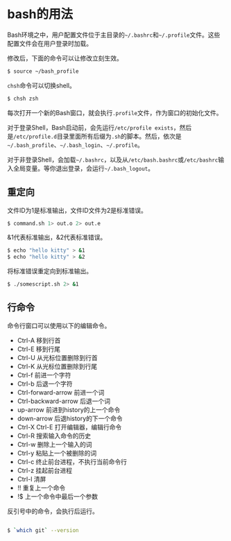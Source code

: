 # bash的用法

Bash环境之中，用户配置文件位于主目录的`~/.bashrc`和`~/.profile`文件。这些配置文件会在用户登录时加载。

修改后，下面的命令可以让修改立刻生效。

```bash
$ source ~/bash_profile
```

`chsh`命令可以切换shell。

```bash
$ chsh zsh
```

每次打开一个新的Bash窗口，就会执行`.profile`文件，作为窗口的初始化文件。

对于登录Shell，Bash启动前，会先运行`/etc/profile exists`，然后是`/etc/profile.d`目录里面所有后缀为`.sh`的脚本。然后，依次是`~/.bash_profile`、`~/.bash_login`、`~/.profile`。

对于非登录Shell，会加载`~/.bashrc`，以及从`/etc/bash.bashrc`或`/etc/bashrc`输入全局变量。等你退出登录，会运行`~/.bash_logout`。

## 重定向

文件ID为1是标准输出，文件ID文件为2是标准错误。

```bash
$ command.sh 1> out.o 2> out.e
```

&1代表标准输出，&2代表标准错误。

```bash
$ echo "hello kitty" > &1
$ echo "hello kitty" > &2
```

将标准错误重定向到标准输出。

```bash
$ ./somescript.sh 2> &1
```

## 行命令

命令行窗口可以使用以下的编辑命令。

- Ctrl-A 移到行首
- Ctrl-E 移到行尾
- Ctrl-U 从光标位置删除到行首
- Ctrl-K 从光标位置删除到行尾
- Ctrl-f  前进一个字符
- Ctrl-b  后退一个字符
- Ctrl-forward-arrow 前进一个词
- Ctrl-backward-arrow 后退一个词
- up-arrow 前进到history的上一个命令
- down-arrow 后退history的下一个命令
- Ctrl-X Ctrl-E 打开编辑器，编辑行命令
- Ctrl-R 搜索输入命令的历史
- Ctrl-w 删除上一个输入的词
- Ctrl-y 粘贴上一个被删除的词
- Ctrl-c 终止前台进程，不执行当前命令行
- Ctrl-z 挂起前台进程
- Ctrl-l 清屏
- !! 重复上一个命令
- !$ 上一个命令中最后一个参数

反引号中的命令，会执行后运行。

```bash

$ `which git` --version

```

